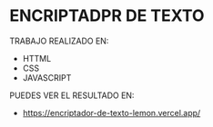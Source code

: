 # ENCRIPTADPR DE TEXTO

 TRABAJO REALIZADO EN:
* HTTML
* CSS
* JAVASCRIPT


PUEDES VER EL RESULTADO EN:
* https://encriptador-de-texto-lemon.vercel.app/
